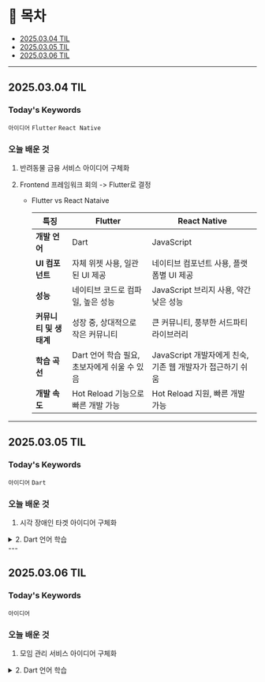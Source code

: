 # 📌 목차

- [2025.03.04 TIL](#20250304-til)
- [2025.03.05 TIL](#20250305-til)
- [2025.03.06 TIL](#20250306-til)

---

## 2025.03.04 TIL

### Today's Keywords

`아이디어` `Flutter` `React Native`

### 오늘 배운 것

1. 반려동물 금융 서비스 아이디어 구체화

2. Frontend 프레임워크 회의 -> Flutter로 결정
   
   - Flutter vs React Nataive
     
     | **특징**         | **Flutter**                  | **React Native**                       |
     | -------------- | ---------------------------- | -------------------------------------- |
     | **개발 언어**      | Dart                         | JavaScript                             |
     | **UI 컴포넌트**    | 자체 위젯 사용, 일관된 UI 제공          | 네이티브 컴포넌트 사용, 플랫폼별 UI 제공               |
     | **성능**         | 네이티브 코드로 컴파일, 높은 성능          | JavaScript 브리지 사용, 약간 낮은 성능            |
     | **커뮤니티 및 생태계** | 성장 중, 상대적으로 작은 커뮤니티          | 큰 커뮤니티, 풍부한 서드파티 라이브러리                 |
     | **학습 곡선**      | Dart 언어 학습 필요, 초보자에게 쉬울 수 있음 | JavaScript 개발자에게 친숙, 기존 웹 개발자가 접근하기 쉬움 |
     | **개발 속도**      | Hot Reload 기능으로 빠른 개발 가능     | Hot Reload 지원, 빠른 개발 가능                |

---

## 2025.03.05 TIL

### Today's Keywords

`아이디어` `Dart`

### 오늘 배운 것

1. 시각 장애인 타겟 아이디어 구체화

<details>
<summary>2. Dart 언어 학습</summary>

- 변수 선언 및 타입
  
  - `var` 키워드를 사용하여 변수 선언 (레고 블록과 유사)
  
  - `var name = "코드팩토리";`
  
  - 변수 값 변경 가능: `name = "새로운 값";`
  
  - 변수 타입:
    
    - `int`: 정수
    - `double`: 실수
    - `String`: 문자열
    - `bool`: 참/거짓 (`true`, `false`)
    - `dynamic`: 모든 타입 허용
  
  - 타입 명시적 선언 가능: `String name = "레드벨벳";`

- 연산자
  
  - 정수/실수 연산: `+`, `-`, `/`, `*` 사용 가능
  - 문자열: `+` 연산자로 문자열 연결 가능

- 문자열 템플릿
  
  - `${변수명}` 또는 `${함수 호출}` 형태로 문자열 내에 변수/함수 값 삽입

- 변수 타입
  
  - 정수 (int)
    
    - `int number1 = 10;` (따옴표 없이)
    - 음수도 가능: `int number3 = -20;`
    - 정수 연산: `+`, `-`, `*`, `/` 사용
  
  - 실수 (double)
    
    - `double number1 = 2.5;`
    - `double number2 = 0.5;`
    - 실수 연산: `+`, `-`, `*`, `/` 사용
  
  - Boolean (bool)
    
    - `bool isTrue = true;`
    - `bool isFalse = false;`
  
  - 문자열 (String)
    
    - `String name = "레드벨벳";` (큰따옴표 또는 작은따옴표 사용)
    - 문자열 연결: `+` 연산자 사용
    - 문자열 템플릿: `${변수명}` 사용
  
  - Dynamic
    
    - `dynamic name = "코드팩토리";` (모든 타입 허용)

- Var
  
  - 타입 추론: `var` 는 할당되는 값에 따라 자동으로 타입 결정
    
    - `var name = "블랙핑크";` (String으로 추론)
    - `var number = 20;` (int로 추론)

- Nullable vs Non-nullable
  
  - `String? name`: `name` 변수에 null 값 할당 가능
  - `String name!`: `name` 변수는 절대 null이 아님을 명시

- Final vs Const
  
  - `final` : 변수 선언 후 값 변경 불가
  
  - `const` : 컴파일 시점에 값이 결정되어야 함 (빌드 타임 상수)
  
  - 둘 다 타입 생략 가능

- DateTime 클래스
  
  - `DateTime now = DateTime.now();` 현재 시간 저장
  
  - `final` 과 `const` 차이점:
    
    - `final`: 런타임 시 값을 할당 받을 수 있음
    - `const`: 컴파일 시 값을 알고 있어야 함

- Operators
  
  - `int number = 2;`
  
  - 사칙연산: `+`, `-`, `*`, `/`
  
  - 증감 연산자: `++`, `--`
    
    - 전위: `++number` (먼저 증가 후 사용)
    - 후위: `number++` (먼저 사용 후 증가)
  
  - Null safety 연산자: `??`, `??=`
    
    - `??`: null인 경우에만 값 할당
    - `??=`: 변수가 null인 경우에만 값 할당

- List (배열)
  
  - `List fruits = ['apple', 'banana', 'orange'];`
  - `List numbers =[1];`
  - 인덱스로 접근: `fruits` (결과는 'apple')
  - `add()` 메서드로 요소 추가: `fruits.add('grape');`
  - `length` 속성으로 길이 확인: `fruits.length`

- Map (딕셔너리)
  
  - `Map ages = {'Alice': 30, 'Bob': 25, 'Charlie': 35};`
  - 키로 값 접근: `ages['Alice']` (결과는 30)
  - `containsKey()` 메서드로 키 존재 확인: `ages.containsKey('Alice')` (결과는 true)
  - `putIfAbsent()` 메서드로 키가 없을 때 추가: `ages.putIfAbsent('David', () => 40);`

- Set (집합)
  
  - `Set colors = {'red', 'green', 'blue'};`
  - `add()` 메서드로 요소 추가: `colors.add('yellow');`
  - `contains()` 메서드로 요소 존재 확인: `colors.contains('red')` (결과는 true)

-If 문

```dart
int age = 20;
if (age >= 18) {
  print('Adult');
} else {
  print('Minor');
}
```

- 반복문
  
  - for loop
    
    ```dart
    for (int i = 0; i  fruits = ['apple', 'banana', 'orange'];
    for (String fruit in fruits) {
      print(fruit);
    }
    ```

- Enum (열거형)
  
  ```dart
  enum Color { red, green, blue }
  
  Color selectedColor = Color.red;
  
  switch (selectedColor) {
    case Color.red:
      print('Red');
      break;
    case Color.green:
      print('Green');
      break;
    case Color.blue:
      print('Blue');
      break;
  }
  ```

- 함수
  
  ```dart
  int add(int a, int b) {
    return a + b;
  }
  
  void printMessage(String message) {
    print(message);
  }
  
  int result = add(5, 3);
  printMessage('Result: $result');
  ```
  
  - 화살표 함수 (간단한 함수)
    
    - `int multiply(int a, int b) => a * b;`

- Typedef (타입 정의)
  
  ```dart
  typedef IntList = List;
  
  IntList numbers = [1, 2, 3, 4, 5];
  print(numbers);
  ```
  
  - 함수 타입 정의
    
    ```dart
          typedef Operation = int Function(int, int);
    
    int add(int a, int b) => a + b;
    int subtract(int a, int b) => a - b;
    
    Operation selectedOperation = add;
    print(selectedOperation(5, 3)); // Output: 8
    ```

</details>
---

## 2025.03.06 TIL

### Today's Keywords

`아이디어`

### 오늘 배운 것

1. 모임 관리 서비스 아이디어 구체화

<details>
<summary>2. Dart 언어 학습</summary>

- 클래스 정의
  
  - `class 클래스명 { ... }` 형태로 선언
  - 클래스 내부에는 변수 (속성) 및 함수 (메서드) 정의
  - 예시:
    - 변수: `name`, `members`
    - 함수: `sayHello()`, `introduce()`

- 인스턴스 생성
  
  - 클래스를 기반으로 실제 객체를 생성하는 과정
  - `클래스명 인스턴스명 = 클래스명();`
  - `new` 키워드는 선택 사항
  - 각 인스턴스는 독립적인 속성 값을 가짐

- 생성자 (Constructor)
  
  - 클래스 이름과 동일한 이름을 가진 메서드
  - 인스턴스 생성 시 초기화 담당
  - 파라미터를 사용하여 속성 값 초기화 가능
    - 위치 기반 파라미터
    - 이름 기반 파라미터 (`{String name, List<String> members}`)

- `this` 키워드
  
  - 클래스 내부에서 현재 인스턴스를 가리킴
  - 속성에 접근할 때 사용 (`this.name`)

- Named Constructor
  
  - 클래스 내에 여러 개의 생성자를 정의하는 방법
  - `클래스명.생성자명()` 형태
  - 예시: `Idol.fromList(List<String> list)`

- `final` 키워드
  
  - 변수를 한 번 초기화하면 변경할 수 없도록 지정
  - 불변성을 유지하는 데 도움

- `const` 키워드
  
  - 컴파일 시점에 값이 결정되는 상수
  - `const` 생성자를 사용하여 불변 인스턴스 생성 가능

- Getter와 Setter
  
  - Getter: 속성 값을 가져오는 메서드 (`get firstName`)
  - Setter: 속성 값을 설정하는 메서드 (`set firstName(String name)`)
  - 속성 값에 접근하고 수정하는 방식을 제어

- Private 변수
  
  - 클래스 외부에서 접근할 수 없는 변수
  - 이름 앞에 `_`를 붙여서 선언 (`String _name`)
  - 캡슐화를 통해 데이터 은닉

- 상속 (Inheritance)
  
  - 기존 클래스의 속성과 메서드를 물려받아 새로운 클래스를 정의하는 기능
  - `extends` 키워드 사용 (`class SubClass extends SuperClass`)
  - 코드 재사용성 및 계층 구조 생성에 유용

- Override
  
  - 상위 클래스의 메서드를 하위 클래스에서 재정의하는 기능
  - `@override` 어노테이션 사용 (선택적)
  - 다형성 구현에 중요

- Static
  
  - 클래스 레벨의 속성 및 메서드를 정의하는 키워드
  - 인스턴스 생성 없이 클래스 이름으로 직접 접근 가능
  - `static` 키워드 사용 (`static int count = 0;`)

- Generic
  
  - 클래스 또는 메서드를 정의할 때 타입 매개변수를 사용하여 다양한 타입에 대해 동작하도록 하는 기능
  - `<T>` 와 같은 타입 매개변수 사용 (`class Data<T> { T value; }`)
  - 타입 안정성 및 코드 재사용성 향상

- Interface
  
  - 클래스가 구현해야 하는 메서드 시그니처를 정의하는 추상 타입
  - `implements` 키워드 사용 (`class MyClass implements MyInterface`)
  - 다형성 및 느슨한 결합(Loose Coupling)을 지원

</details>
